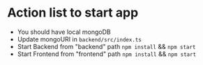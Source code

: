 # Action list to start app

* You should have local mongoDB
* Update mongoURI in `backend/src/index.ts`
* Start Backend from "backend" path `npm install` && `npm start`
* Start Frontend from "frontend" path `npm install` && `npm start`
